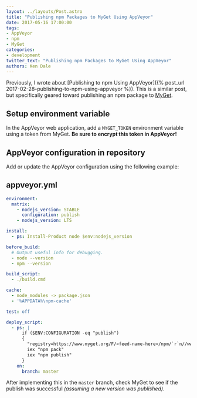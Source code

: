 ```yaml
---
layout: ../layouts/Post.astro
title: "Publishing npm Packages to MyGet Using AppVeyor"
date: 2017-05-16 17:00:00
tags:
- AppVeyor
- npm
- MyGet
categories:
- development
twitter_text: "Publishing npm Packages to MyGet Using AppVeyor"
authors: Ken Dale
---
```


Previously, I wrote about [Publishing to npm Using AppVeyor]({% post_url 2017-02-28-publishing-to-npm-using-appveyor %}). This is a similar post, but specifically geared toward publishing an npm package to [MyGet](https://myget.org/).

## Setup environment variable

In the AppVeyor web application, add a `MYGET_TOKEN` environment variable using a token from MyGet. **Be sure to encrypt this token in AppVeyor!**

## AppVeyor configuration in repository

Add or update the AppVeyor configuration using the following example:

## **appveyor.yml**

```yaml
environment:
  matrix:
    - nodejs_version: STABLE
      configuration: publish
    - nodejs_version: LTS

install:
  - ps: Install-Product node $env:nodejs_version

before_build:
  # Output useful info for debugging.
  - node --version
  - npm --version

build_script:
  - ./build.cmd

cache:
  - node_modules -> package.json
  - '%APPDATA%\npm-cache'

test: off

deploy_script:
  - ps: |
      if ($ENV:CONFIGURATION -eq "publish")
      {
        "registry=https://www.myget.org/F/«feed-name-here»/npm/`r`n//www.myget.org/F/«feed-name-here»/npm/:_authToken=`$`{MYGET_TOKEN`}" | Out-File (Join-Path $ENV:APPVEYOR_BUILD_FOLDER ".npmrc") -Encoding UTF8
        iex "npm pack"
        iex "npm publish"
      }
    on:
      branch: master
```

After implementing this in the `master` branch, check MyGet to see if the publish was successful *(assuming a new version was published)*.

